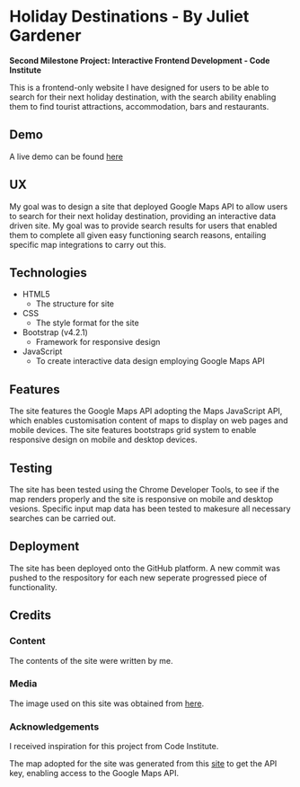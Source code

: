 # Holiday Destinations - By Juliet Gardener
 
 **Second Milestone Project: Interactive Frontend Development - Code Institute**
 
 This is a frontend-only website I have designed for users to be able to search for their next holiday destination, with the search ability
 enabling them to find tourist attractions, accommodation, bars and restaurants.
 
## Demo
 
 A live demo can be found [here](https://julietisstudent.github.io/milestone-project-2/)
 
## UX
 
 My goal was to design a site that deployed Google Maps API to allow users to search for their next holiday destination, providing an 
 interactive data driven site.
 My goal was to provide search results for users that enabled them to complete all given easy functioning search reasons,
 entailing specific map integrations to carry out this.
 
## Technologies
 
* HTML5
    * The structure for site
* CSS 
    * The style format for the site
* Bootstrap (v4.2.1)
     * Framework for responsive design
* JavaScript
     * To create interactive data design employing Google Maps API

## Features 
 
The site features the Google Maps API adopting the Maps JavaScript API, which enables customisation content of maps to display on 
web pages and mobile devices.
The site features bootstraps grid system to enable responsive design on mobile and desktop devices.

## Testing

The site has been tested using the Chrome Developer Tools, to see if the map renders properly and the site is responsive on mobile and 
desktop vesions.
Specific input map data has been tested to makesure all necessary searches can be carried out.

## Deployment

The site has been deployed onto the GitHub platform. A new commit was pushed to the respository for each new seperate progressed
piece of functionality.

## Credits

### Content
The contents of the site were written by me.

### Media
The image used on this site was obtained from [here](https://s0.geograph.org.uk/geophotos/02/66/57/2665744_96ca1bef.jpg).

### Acknowledgements
I received inspiration for this project from Code Institute.

The map adopted for the site was generated from this [site](https://developers.google.com/maps/documentation/) to get the API key, 
enabling access to the Google Maps API.
 